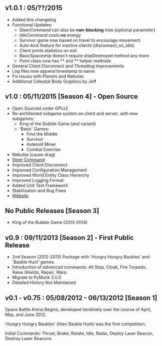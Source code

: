 v1.0.1 : 05/??/2015
----
* Added this changelog
* Functional Updates:
  * *SteerCommand* can also be **non-blocking** now (optional parameter)
  * *IdleCommand* costs **no** energy
  * Survivor game now based on travel to encourage movement.
  * *Auto-kick* feature for inactive clients (disconnect_on_idle)
  * Client prints statistics on exit
  * BasicSpaceship doesn't require shipDestroyed method any more
  * Point class now has ** and ** helper methods
* General Client Disconnect and Threading Improvements
* Log files now append timestamp to name
* Fix issues with Planets and Nebulas
* Additional Celestial Body Graphics by Jeff

v1.0 : 05/11/2015 [Season 4] - Open Source
----
* Open Sourced under GPLv2
* Re-architected subgame system on client and server, with new subgames:
  * King of the Bubble Game (and variant)
  * 'Basic' Games:
    * Find the Middle
    * Survivor
    * Asteroid Miner
    * Combat Exercise
* Nebulas (cause drag)
* [Steer Command](http://mikeware.github.io/SpaceBattleArena/client/java_doc/ihs/apcs/spacebattle/commands/SteerCommand.html)
* Improved Client Disconnect
* Improved Configuration Management
* Improved World Entity Class Hierarchy
* Improved Logging Format
* Added Unit Test Framework
* Stabilization and Bug Fixes
* [Website](http://mikeware.github.io/SpaceBattleArena/)

No Public Releases [Season 3]
----------
* King of the Bubble Game (2013-2014)

v0.9 : 09/11/2013 [Season 2] - First Public Release
----
* 2nd Season (2012-2013) Package with 'Hungry Hungry Baubles' and 'Bauble Hunt' games.
* Introduction of *advanced* commands: All Stop, Cloak, Fire Torpedo, Raise Shields, Repair, Warp
* Migrate to PyMunk 3.0.0
* Detailed History Not Maintained

v0.1 - v0.75 : 05/08/2012 - 06/13/2012 [Season 1]
------------
Space Battle Arena Begins, developed iteratively over the course of April, May, and June 2012.

'Hungry Hungry Baubles' (then Bauble Hunt) was the first competition.

Initial Commands: Thrust, Brake, Rotate, Idle, Radar, Deploy Laser Beacon, Destroy Laser Beacons